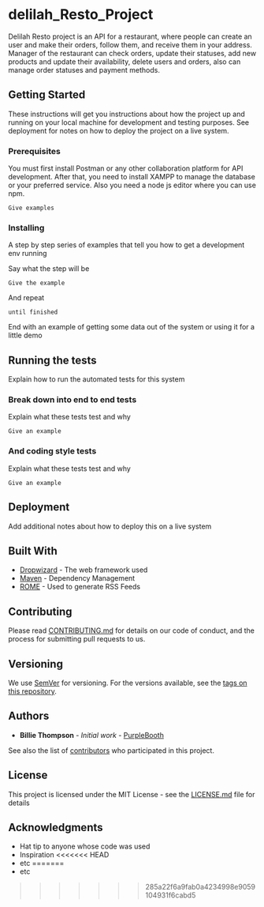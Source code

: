 # delilah_Resto_Project

Delilah Resto project is an API for a restaurant, where people can create an user and make their orders, follow them, and receive them in your address.
Manager of the restaurant can check orders, update their statuses, add new products and update their availability, delete users and orders, also can manage order statuses and payment methods.

## Getting Started

These instructions will get you instructions about how the project up and running on your local machine for development and testing purposes. See deployment for notes on how to deploy the project on a live system.

### Prerequisites

You must first install Postman or any other collaboration platform for API development. After that, you need to install XAMPP to manage the database or your preferred service. Also you need a node js editor where you can use npm.

```
Give examples
```

### Installing

A step by step series of examples that tell you how to get a development env running

Say what the step will be

```
Give the example
```

And repeat

```
until finished
```

End with an example of getting some data out of the system or using it for a little demo

## Running the tests

Explain how to run the automated tests for this system

### Break down into end to end tests

Explain what these tests test and why

```
Give an example
```

### And coding style tests

Explain what these tests test and why

```
Give an example
```

## Deployment

Add additional notes about how to deploy this on a live system

## Built With

* [Dropwizard](http://www.dropwizard.io/1.0.2/docs/) - The web framework used
* [Maven](https://maven.apache.org/) - Dependency Management
* [ROME](https://rometools.github.io/rome/) - Used to generate RSS Feeds

## Contributing

Please read [CONTRIBUTING.md](https://gist.github.com/PurpleBooth/b24679402957c63ec426) for details on our code of conduct, and the process for submitting pull requests to us.

## Versioning

We use [SemVer](http://semver.org/) for versioning. For the versions available, see the [tags on this repository](https://github.com/your/project/tags). 

## Authors

* **Billie Thompson** - *Initial work* - [PurpleBooth](https://github.com/PurpleBooth)

See also the list of [contributors](https://github.com/your/project/contributors) who participated in this project.

## License

This project is licensed under the MIT License - see the [LICENSE.md](LICENSE.md) file for details

## Acknowledgments

* Hat tip to anyone whose code was used
* Inspiration
<<<<<<< HEAD
* etc
=======
* etc
>>>>>>> 285a22f6a9fab0a4234998e9059104931f6cabd5

